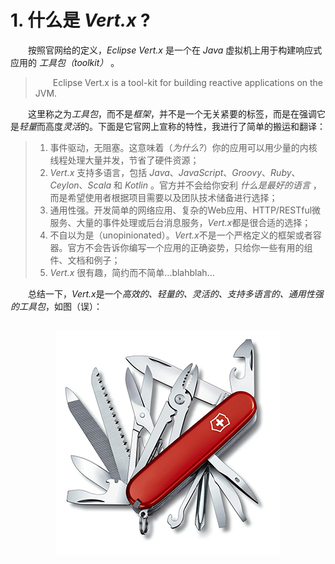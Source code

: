 # 1. 什么是 *Vert.x* ?

&emsp;&emsp;按照官网给的定义，*Eclipse Vert.x* 是一个在 *Java* 虚拟机上用于构建响应式应用的 *工具包（toolkit）* 。

> &emsp;&emsp;Eclipse Vert.x is a tool-kit for building reactive applications on the JVM.

&emsp;&emsp;这里称之为*工具包*，而不是*框架*，并不是一个无关紧要的标签，而是在强调它是*轻量*而高度*灵活*的。下面是它官网上宣称的特性，我进行了简单的搬运和翻译：

> 1. 事件驱动，无阻塞。这意味着（*为什么?*）你的应用可以用少量的内核线程处理大量并发，节省了硬件资源；
> 2. *Vert.x* 支持多语言，包括 *Java*、*JavaScript*、*Groovy*、*Ruby*、*Ceylon*、*Scala* 和 *Kotlin* 。官方并不会给你安利 *什么是最好的语言* ，而是希望使用者根据项目需要以及团队技术储备进行选择；
> 3. 通用性强。开发简单的网络应用、复杂的Web应用、HTTP/RESTful微服务、大量的事件处理或后台消息服务，*Vert.x*都是很合适的选择；
> 4. 不自以为是（unopinionated）。*Vert.x*不是一个严格定义的框架或者容器。官方不会告诉你编写一个应用的正确姿势，只给你一些有用的组件、文档和例子；
> 5. *Vert.x* 很有趣，简约而不简单...blahblah...

&emsp;&emsp;总结一下，*Vert.x*是一个*高效的、轻量的、灵活的、支持多语言的、通用性强的工具包*，如图（误）：

## <center> ![瑞士军刀图片](sak.jpg) </center>
